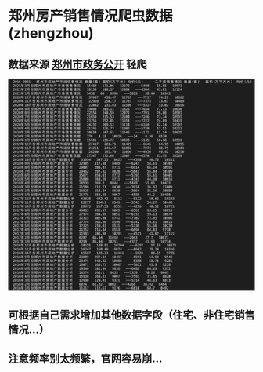 # 郑州房产销售情况爬虫数据(zhengzhou)
## 数据来源 [郑州市政务公开](http://public.zhengzhou.gov.cn)  轻爬
![avatar](/2016-2021房产销售情况.png)
## 可根据自己需求增加其他数据字段（住宅、非住宅销售情况...）

## 注意频率别太频繁，官网容易崩...